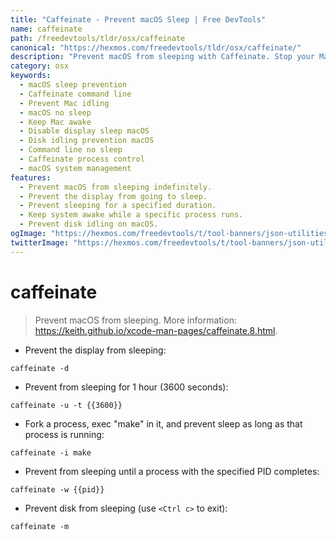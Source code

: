```yaml
---
title: "Caffeinate - Prevent macOS Sleep | Free DevTools"
name: caffeinate
path: /freedevtools/tldr/osx/caffeinate
canonical: "https://hexmos.com/freedevtools/tldr/osx/caffeinate/"
description: "Prevent macOS from sleeping with Caffeinate. Stop your Mac from going idle, manage sleep settings, and prevent disk idling. Free online tool, no registration required."
category: osx
keywords:
  - macOS sleep prevention
  - Caffeinate command line
  - Prevent Mac idling
  - macOS no sleep
  - Keep Mac awake
  - Disable display sleep macOS
  - Disk idling prevention macOS
  - Command line no sleep
  - Caffeinate process control
  - macOS system management
features:
  - Prevent macOS from sleeping indefinitely.
  - Prevent the display from going to sleep.
  - Prevent sleeping for a specified duration.
  - Keep system awake while a specific process runs.
  - Prevent disk idling on macOS.
ogImage: "https://hexmos.com/freedevtools/t/tool-banners/json-utilities-banner.png"
twitterImage: "https://hexmos.com/freedevtools/t/tool-banners/json-utilities-banner.png"
---
```


# caffeinate

> Prevent macOS from sleeping.
> More information: <https://keith.github.io/xcode-man-pages/caffeinate.8.html>.

- Prevent the display from sleeping:

`caffeinate -d`

- Prevent from sleeping for 1 hour (3600 seconds):

`caffeinate -u -t {{3600}}`

- Fork a process, exec "make" in it, and prevent sleep as long as that process is running:

`caffeinate -i make`

- Prevent from sleeping until a process with the specified PID completes:

`caffeinate -w {{pid}}`

- Prevent disk from sleeping (use `<Ctrl c>` to exit):

`caffeinate -m`
